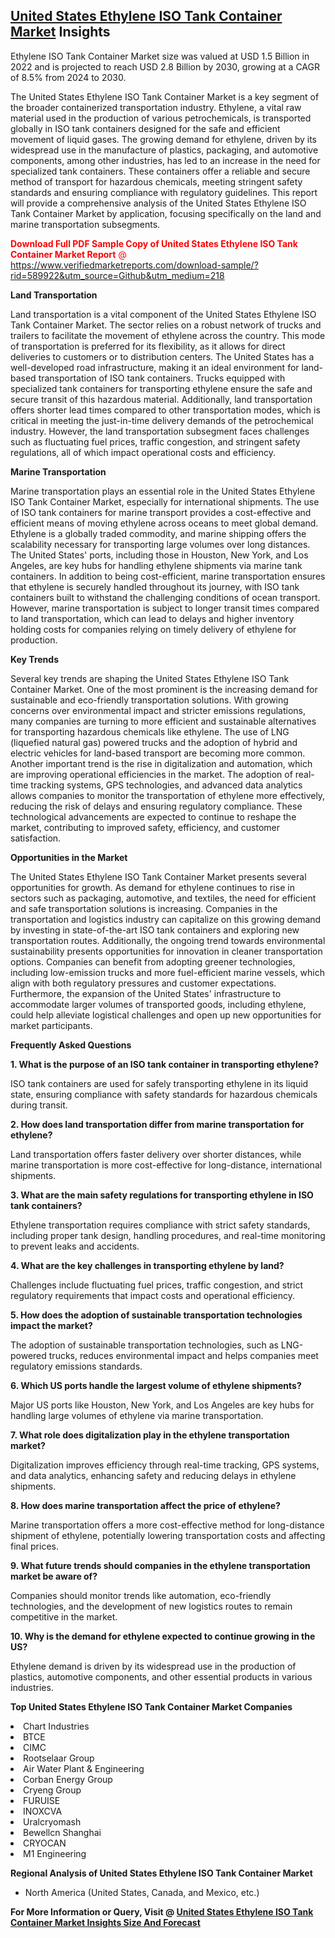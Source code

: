 <h2><a href="https://www.verifiedmarketreports.com/download-sample/?rid=589922&amp;utm_source=Github&amp;utm_medium=218" target="_blank">United States Ethylene ISO Tank Container Market</a> Insights</h2><p>Ethylene ISO Tank Container Market size was valued at USD 1.5 Billion in 2022 and is projected to reach USD 2.8 Billion by 2030, growing at a CAGR of 8.5% from 2024 to 2030.</p><p> <p>The United States Ethylene ISO Tank Container Market is a key segment of the broader containerized transportation industry. Ethylene, a vital raw material used in the production of various petrochemicals, is transported globally in ISO tank containers designed for the safe and efficient movement of liquid gases. The growing demand for ethylene, driven by its widespread use in the manufacture of plastics, packaging, and automotive components, among other industries, has led to an increase in the need for specialized tank containers. These containers offer a reliable and secure method of transport for hazardous chemicals, meeting stringent safety standards and ensuring compliance with regulatory guidelines. This report will provide a comprehensive analysis of the United States Ethylene ISO Tank Container Market by application, focusing specifically on the land and marine transportation subsegments. <p><span class=""><span style="color: #ff0000;"><strong>Download Full PDF Sample Copy of United States Ethylene ISO Tank Container Market Report</strong> @ </span><a href="https://www.verifiedmarketreports.com/download-sample/?rid=589922&amp;utm_source=Github&amp;utm_medium=218" target="_blank">https://www.verifiedmarketreports.com/download-sample/?rid=589922&amp;utm_source=Github&amp;utm_medium=218</a></span></p></p> <p><strong>Land Transportation</strong></p> <p>Land transportation is a vital component of the United States Ethylene ISO Tank Container Market. The sector relies on a robust network of trucks and trailers to facilitate the movement of ethylene across the country. This mode of transportation is preferred for its flexibility, as it allows for direct deliveries to customers or to distribution centers. The United States has a well-developed road infrastructure, making it an ideal environment for land-based transportation of ISO tank containers. Trucks equipped with specialized tank containers for transporting ethylene ensure the safe and secure transit of this hazardous material. Additionally, land transportation offers shorter lead times compared to other transportation modes, which is critical in meeting the just-in-time delivery demands of the petrochemical industry. However, the land transportation subsegment faces challenges such as fluctuating fuel prices, traffic congestion, and stringent safety regulations, all of which impact operational costs and efficiency. <p><strong>Marine Transportation</strong></p> <p>Marine transportation plays an essential role in the United States Ethylene ISO Tank Container Market, especially for international shipments. The use of ISO tank containers for marine transport provides a cost-effective and efficient means of moving ethylene across oceans to meet global demand. Ethylene is a globally traded commodity, and marine shipping offers the scalability necessary for transporting large volumes over long distances. The United States' ports, including those in Houston, New York, and Los Angeles, are key hubs for handling ethylene shipments via marine tank containers. In addition to being cost-efficient, marine transportation ensures that ethylene is securely handled throughout its journey, with ISO tank containers built to withstand the challenging conditions of ocean transport. However, marine transportation is subject to longer transit times compared to land transportation, which can lead to delays and higher inventory holding costs for companies relying on timely delivery of ethylene for production. <p><strong>Key Trends</strong></p> <p>Several key trends are shaping the United States Ethylene ISO Tank Container Market. One of the most prominent is the increasing demand for sustainable and eco-friendly transportation solutions. With growing concerns over environmental impact and stricter emissions regulations, many companies are turning to more efficient and sustainable alternatives for transporting hazardous chemicals like ethylene. The use of LNG (liquefied natural gas) powered trucks and the adoption of hybrid and electric vehicles for land-based transport are becoming more common. Another important trend is the rise in digitalization and automation, which are improving operational efficiencies in the market. The adoption of real-time tracking systems, GPS technologies, and advanced data analytics allows companies to monitor the transportation of ethylene more effectively, reducing the risk of delays and ensuring regulatory compliance. These technological advancements are expected to continue to reshape the market, contributing to improved safety, efficiency, and customer satisfaction. <p><strong>Opportunities in the Market</strong></p> <p>The United States Ethylene ISO Tank Container Market presents several opportunities for growth. As demand for ethylene continues to rise in sectors such as packaging, automotive, and textiles, the need for efficient and safe transportation solutions is increasing. Companies in the transportation and logistics industry can capitalize on this growing demand by investing in state-of-the-art ISO tank containers and exploring new transportation routes. Additionally, the ongoing trend towards environmental sustainability presents opportunities for innovation in cleaner transportation options. Companies can benefit from adopting greener technologies, including low-emission trucks and more fuel-efficient marine vessels, which align with both regulatory pressures and customer expectations. Furthermore, the expansion of the United States' infrastructure to accommodate larger volumes of transported goods, including ethylene, could help alleviate logistical challenges and open up new opportunities for market participants. <p><strong>Frequently Asked Questions</strong></p> <p><strong>1. What is the purpose of an ISO tank container in transporting ethylene?</strong></p> <p>ISO tank containers are used for safely transporting ethylene in its liquid state, ensuring compliance with safety standards for hazardous chemicals during transit.</p> <p><strong>2. How does land transportation differ from marine transportation for ethylene?</strong></p> <p>Land transportation offers faster delivery over shorter distances, while marine transportation is more cost-effective for long-distance, international shipments.</p> <p><strong>3. What are the main safety regulations for transporting ethylene in ISO tank containers?</strong></p> <p>Ethylene transportation requires compliance with strict safety standards, including proper tank design, handling procedures, and real-time monitoring to prevent leaks and accidents.</p> <p><strong>4. What are the key challenges in transporting ethylene by land?</strong></p> <p>Challenges include fluctuating fuel prices, traffic congestion, and strict regulatory requirements that impact costs and operational efficiency.</p> <p><strong>5. How does the adoption of sustainable transportation technologies impact the market?</strong></p> <p>The adoption of sustainable transportation technologies, such as LNG-powered trucks, reduces environmental impact and helps companies meet regulatory emissions standards.</p> <p><strong>6. Which US ports handle the largest volume of ethylene shipments?</strong></p> <p>Major US ports like Houston, New York, and Los Angeles are key hubs for handling large volumes of ethylene via marine transportation.</p> <p><strong>7. What role does digitalization play in the ethylene transportation market?</strong></p> <p>Digitalization improves efficiency through real-time tracking, GPS systems, and data analytics, enhancing safety and reducing delays in ethylene shipments.</p> <p><strong>8. How does marine transportation affect the price of ethylene?</strong></p> <p>Marine transportation offers a more cost-effective method for long-distance shipment of ethylene, potentially lowering transportation costs and affecting final prices.</p> <p><strong>9. What future trends should companies in the ethylene transportation market be aware of?</strong></p> <p>Companies should monitor trends like automation, eco-friendly technologies, and the development of new logistics routes to remain competitive in the market.</p> <p><strong>10. Why is the demand for ethylene expected to continue growing in the US?</strong></p> <p>Ethylene demand is driven by its widespread use in the production of plastics, automotive components, and other essential products in various industries.</p> </p><p><strong>Top United States Ethylene ISO Tank Container Market Companies</strong></p><div data-test-id=""><p><li>Chart Industries</li><li> BTCE</li><li> CIMC</li><li> Rootselaar Group</li><li> Air Water Plant & Engineering</li><li> Corban Energy Group</li><li> Cryeng Group</li><li> FURUISE</li><li> INOXCVA</li><li> Uralcryomash</li><li> Bewellcn Shanghai</li><li> CRYOCAN</li><li> M1 Engineering</li></p><div><strong>Regional Analysis of&nbsp;United States Ethylene ISO Tank Container Market</strong></div><ul><li dir="ltr"><p dir="ltr">North America&nbsp;(United States, Canada, and Mexico, etc.)</p></li></ul><p><strong>For More Information or Query, Visit @&nbsp;</strong><strong><a href="https://www.verifiedmarketreports.com/product/ethylene-iso-tank-container-market/?utm_source=Github&amp;utm_medium=218" target="_blank">United States Ethylene ISO Tank Container Market Insights Size And Forecast</a></strong></p></div>
